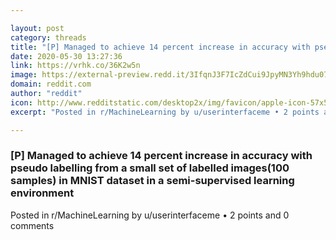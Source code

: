 ```yaml
---

layout: post
category: threads
title: "[P] Managed to achieve 14 percent increase in accuracy with pseudo labelling from a small set of labelled images(100 samples) in MNIST dataset in a semi-supervised learning environment"
date: 2020-05-30 13:27:36
link: https://vrhk.co/36K2w5n
image: https://external-preview.redd.it/3IfqnJ3F7IcZdCui9JpyMN3Yh9hdu07N2vCNVPq9f6Q.jpg?width=420&height=219.895287958&auto=webp&crop=420:219.895287958,smart&s=9a2c06711f59a83c34e98d7faf613361722db69b
domain: reddit.com
author: "reddit"
icon: http://www.redditstatic.com/desktop2x/img/favicon/apple-icon-57x57.png
excerpt: "Posted in r/MachineLearning by u/userinterfaceme • 2 points and 0 comments"

---
```


### [P] Managed to achieve 14 percent increase in accuracy with pseudo labelling from a small set of labelled images(100 samples) in MNIST dataset in a semi-supervised learning environment

Posted in r/MachineLearning by u/userinterfaceme • 2 points and 0 comments
